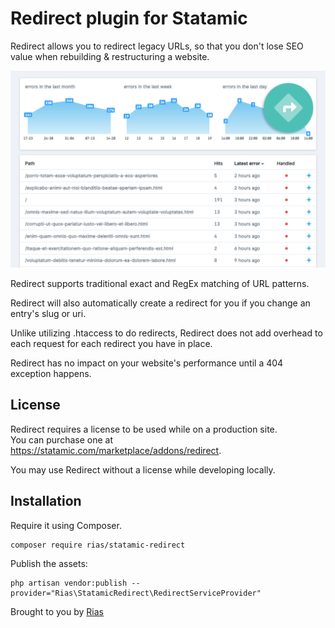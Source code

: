 # Redirect plugin for Statamic

Redirect allows you to redirect legacy URLs, so that you don't lose SEO value when rebuilding & restructuring a website.

![Screenshot](docs/img/redirect.png)

Redirect supports traditional exact and RegEx matching of URL patterns.

Redirect will also automatically create a redirect for you if you change an entry's slug or uri.

Unlike utilizing .htaccess to do redirects, Redirect does not add overhead to each request for each redirect you have in place.

Redirect has no impact on your website's performance until a 404 exception happens.

## License

Redirect requires a license to be used while on a production site.  
You can purchase one at https://statamic.com/marketplace/addons/redirect.

You may use Redirect without a license while developing locally.

## Installation

Require it using Composer.

```
composer require rias/statamic-redirect
```

Publish the assets:

```
php artisan vendor:publish --provider="Rias\StatamicRedirect\RedirectServiceProvider"
```

Brought to you by [Rias](https://rias.be)
